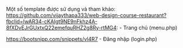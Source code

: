 Một số template được sử dụng và tham khảo:
https://github.com/vijaythapa333/web-design-course-restaurant?fbclid=IwAR34-cKAIgt9NE9nFkhz4A-8fXDvEJrGUxtxQ22emefquRHZ2g8Ry-rtMG4: 
    - Trang chủ (menu.php)

https://bootsnipp.com/snippets/vl4R7
    - Đăng nhập (login.php)
